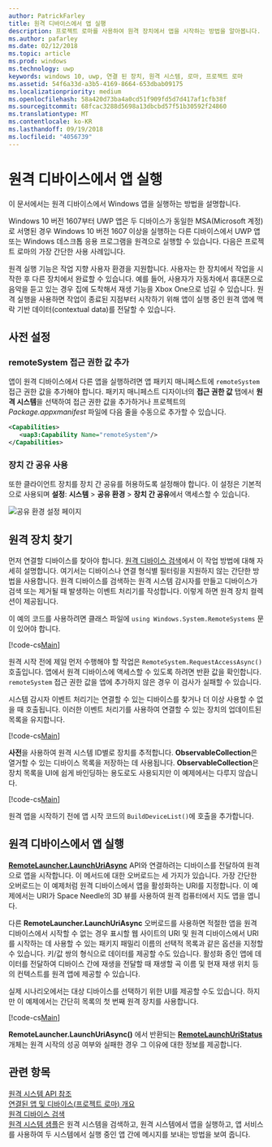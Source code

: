 ```yaml
---
author: PatrickFarley
title: 원격 디바이스에서 앱 실행
description: 프로젝트 로마를 사용하여 원격 장치에서 앱을 시작하는 방법을 알아봅니다.
ms.author: pafarley
ms.date: 02/12/2018
ms.topic: article
ms.prod: windows
ms.technology: uwp
keywords: windows 10, uwp, 연결 된 장치, 원격 시스템, 로마, 프로젝트 로마
ms.assetid: 54f6a33d-a3b5-4169-8664-653dbab09175
ms.localizationpriority: medium
ms.openlocfilehash: 58a420d73ba4a0cd51f909fd5d7d417af1cfb38f
ms.sourcegitcommit: 68fcac3288d5698a13dbcbd57f51b30592f24860
ms.translationtype: MT
ms.contentlocale: ko-KR
ms.lasthandoff: 09/19/2018
ms.locfileid: "4056739"
---
```

# <a name="launch-an-app-on-a-remote-device"></a>원격 디바이스에서 앱 실행

이 문서에서는 원격 디바이스에서 Windows 앱을 실행하는 방법을 설명합니다.

Windows 10 버전 1607부터 UWP 앱은 두 디바이스가 동일한 MSA(Microsoft 계정)로 서명된 경우 Windows 10 버전 1607 이상을 실행하는 다른 디바이스에서 UWP 앱 또는 Windows 데스크톱 응용 프로그램을 원격으로 실행할 수 있습니다. 다음은 프로젝트 로마의 가장 간단한 사용 사례입니다.

원격 실행 기능은 작업 지향 사용자 환경을 지원합니다. 사용자는 한 장치에서 작업을 시작한 후 다른 장치에서 완료할 수 있습니다. 예를 들어, 사용자가 자동차에서 휴대폰으로 음악을 듣고 있는 경우 집에 도착해서 재생 기능을 Xbox One으로 넘길 수 있습니다. 원격 실행을 사용하면 작업이 종료된 지점부터 시작하기 위해 앱이 실행 중인 원격 앱에 맥락 기반 데이터(contextual data)를 전달할 수 있습니다.

## <a name="preliminary-setup"></a>사전 설정

### <a name="add-the-remotesystem-capability"></a>remoteSystem 접근 권한 값 추가

앱이 원격 디바이스에서 다른 앱을 실행하려면 앱 패키지 매니페스트에 `remoteSystem` 접근 권한 값을 추가해야 합니다. 패키지 매니페스트 디자이너의 **접근 권한 값** 탭에서 **원격 시스템**을 선택하여 접근 권한 값을 추가하거나 프로젝트의 _Package.appxmanifest_ 파일에 다음 줄을 수동으로 추가할 수 있습니다.

``` xml
<Capabilities>
   <uap3:Capability Name="remoteSystem"/>
</Capabilities>
```

### <a name="enable-cross-device-sharing"></a>장치 간 공유 사용

또한 클라이언트 장치를 장치 간 공유를 허용하도록 설정해야 합니다. 이 설정은 기본적으로 사용되며 **설정**: **시스템** > **공유 환경** > **장치 간 공유**에서 액세스할 수 있습니다. 

![공유 환경 설정 페이지](images/shared-experiences-settings.png)

## <a name="find-a-remote-device"></a>원격 장치 찾기

먼저 연결할 디바이스를 찾아야 합니다. [원격 디바이스 검색](discover-remote-devices.md)에서 이 작업 방법에 대해 자세히 설명합니다. 여기서는 디바이스나 연결 형식별 필터링을 지원하지 않는 간단한 방법을 사용합니다. 원격 디바이스를 검색하는 원격 시스템 감시자를 만들고 디바이스가 검색 또는 제거될 때 발생하는 이벤트 처리기를 작성합니다. 이렇게 하면 원격 장치 컬렉션이 제공됩니다.

이 예의 코드를 사용하려면 클래스 파일에 `using Windows.System.RemoteSystems` 문이 있어야 합니다.

[!code-cs[Main](./code/RemoteLaunchScenario/MainPage.xaml.cs#SnippetBuildDeviceList)]

원격 시작 전에 제일 먼저 수행해야 할 작업은 `RemoteSystem.RequestAccessAsync()` 호출입니다. 앱에서 원격 디바이스에 액세스할 수 있도록 하려면 반환 값을 확인합니다. `remoteSystem` 접근 권한 값을 앱에 추가하지 않은 경우 이 검사가 실패할 수 있습니다.

시스템 감시자 이벤트 처리기는 연결할 수 있는 디바이스를 찾거나 더 이상 사용할 수 없을 때 호출됩니다. 이러한 이벤트 처리기를 사용하여 연결할 수 있는 장치의 업데이트된 목록을 유지합니다.

[!code-cs[Main](./code/RemoteLaunchScenario/MainPage.xaml.cs#SnippetEventHandlers)]


**사전**을 사용하여 원격 시스템 ID별로 장치를 추적합니다. **ObservableCollection**은 열거할 수 있는 디바이스 목록을 저장하는 데 사용됩니다. **ObservableCollection**은 장치 목록을 UI에 쉽게 바인딩하는 용도로도 사용되지만 이 예제에서는 다루지 않습니다.

[!code-cs[Main](./code/RemoteLaunchScenario/MainPage.xaml.cs#SnippetMembers)]

원격 앱을 시작하기 전에 앱 시작 코드의 `BuildDeviceList()`에 호출을 추가합니다.

## <a name="launch-an-app-on-a-remote-device"></a>원격 디바이스에서 앱 실행

[**RemoteLauncher.LaunchUriAsync**](https://msdn.microsoft.com/library/windows/apps/windows.system.remotelauncher.launchuriasync.aspx) API와 연결하려는 디바이스를 전달하여 원격으로 앱을 시작합니다. 이 메서드에 대한 오버로드는 세 가지가 있습니다. 가장 간단한 오버로드는 이 예제처럼 원격 디바이스에서 앱을 활성화하는 URI를 지정합니다. 이 예제에서는 URI가 Space Needle의 3D 뷰를 사용하여 원격 컴퓨터에서 지도 앱을 엽니다.

다른 **RemoteLauncher.LaunchUriAsync** 오버로드를 사용하면 적절한 앱을 원격 디바이스에서 시작할 수 없는 경우 표시할 웹 사이트의 URI 및 원격 디바이스에서 URI를 시작하는 데 사용할 수 있는 패키지 패밀리 이름의 선택적 목록과 같은 옵션을 지정할 수 있습니다. 키/값 쌍의 형식으로 데이터를 제공할 수도 있습니다. 활성화 중인 앱에 데이터를 전달하여 디바이스 간에 재생을 전달할 때 재생할 곡 이름 및 현재 재생 위치 등의 컨텍스트를 원격 앱에 제공할 수 있습니다.

실제 시나리오에서는 대상 디바이스를 선택하기 위한 UI를 제공할 수도 있습니다. 하지만 이 예제에서는 간단히 목록의 첫 번째 원격 장치를 사용합니다.

[!code-cs[Main](./code/RemoteLaunchScenario/MainPage.xaml.cs#SnippetRemoteUriLaunch)]

**RemoteLauncher.LaunchUriAsync()** 에서 반환되는 [**RemoteLaunchUriStatus**](https://msdn.microsoft.com/library/windows/apps/windows.system.remotelaunchuristatus.aspx) 개체는 원격 시작의 성공 여부와 실패한 경우 그 이유에 대한 정보를 제공합니다.

## <a name="related-topics"></a>관련 항목

[원격 시스템 API 참조](https://msdn.microsoft.com/library/windows/apps/Windows.System.RemoteSystems)  
[연결된 앱 및 디바이스(프로젝트 로마) 개요](connected-apps-and-devices.md)  
[원격 디바이스 검색](discover-remote-devices.md)  
[원격 시스템 샘플](https://github.com/Microsoft/Windows-universal-samples/tree/dev/Samples/RemoteSystems)은 원격 시스템을 검색하고, 원격 시스템에서 앱을 실행하고, 앱 서비스를 사용하여 두 시스템에서 실행 중인 앱 간에 메시지를 보내는 방법을 보여 줍니다.
